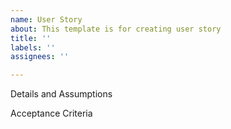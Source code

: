```yaml
---
name: User Story
about: This template is for creating user story
title: ''
labels: ''
assignees: ''

---
```


Details and Assumptions 

Acceptance Criteria
